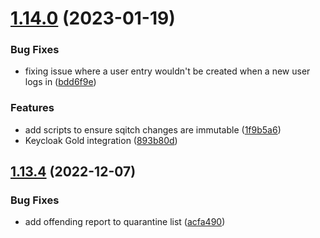

# [1.14.0](https://github.com/bcgov/cas-ggircs/compare/v1.13.4...v1.14.0) (2023-01-19)


### Bug Fixes

* fixing issue where a user entry wouldn't be created when a new user logs in ([bdd6f9e](https://github.com/bcgov/cas-ggircs/commit/bdd6f9e20970abea42fcd8c22ee5fa15447da463))


### Features

* add scripts to ensure sqitch changes are immutable ([1f9b5a6](https://github.com/bcgov/cas-ggircs/commit/1f9b5a663f0d25ef1315781e237ede3724c2c982))
* Keycloak Gold integration ([893b80d](https://github.com/bcgov/cas-ggircs/commit/893b80dd9ad689ffe3503ae274a21682854a08f4))

## [1.13.4](https://github.com/bcgov/cas-ggircs/compare/v1.13.0...v1.13.4) (2022-12-07)


### Bug Fixes

* add offending report to quarantine list ([acfa490](https://github.com/bcgov/cas-ggircs/commit/acfa490920d1a60fa818c55fe9dbfe663066e54b))